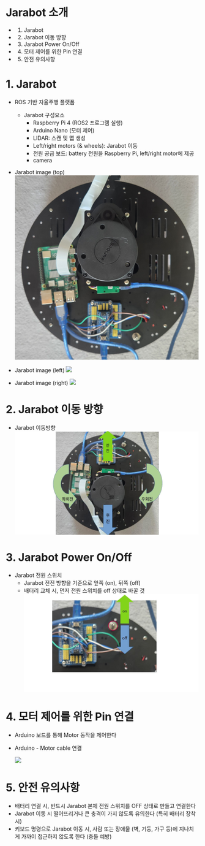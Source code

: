 # Jarabot 소개
* 1. Jarabot
* 2. Jarabot 이동 방향
* 3. Jarabot Power On/Off
* 4. 모터 제어를 위한 Pin 연결
* 5. 안전 유의사항

# 1. Jarabot
* ROS 기반 자율주행 플랫폼
  * Jarabot 구성요소
    * Raspberry Pi 4 (ROS2 프로그램 실행)
    * Arduino Nano (모터 제어)
    * LIDAR: 스캔 및 맵 생성
    * Left/right motors (& wheels): Jarabot 이동
    * 전원 공급 보드: battery 전원을 Raspberry Pi, left/right motor에 제공
    * camera
        
* Jarabot image (top)
  ![](./jarabot_top.jpg)

* Jarabot image (left)
  ![](./jarabot_left.jpg)
  
* Jarabot image (right)
  ![](./jarabot_right.jpg)

# 2. Jarabot 이동 방향
* Jarabot 이동방향
  ![](./jarabot_move_direction.jpg) 

# 3. Jarabot Power On/Off
* Jarabot 전원 스위치
  * Jarabot 전진 방향을 기준으로 앞쪽 (on), 뒤쪽 (off)
  * 배터리 교체 시, 먼저 전원 스위치를 off 상태로 바꿀 것  
  ![](./jarabot_power_onoff.jpg) 

# 4. 모터 제어를 위한 Pin 연결
* Arduino 보드를 통해 Motor 동작을 제어한다
* Arduino - Motor cable 연결
  
  ![](./jarabot_pin_connect.jpg)


# 5. 안전 유의사항
* 배터리 연결 시, 반드시 Jarabot 본체 전원 스위치를 OFF 상태로 만들고 연결한다 
* Jarabot 이동 시 떨어뜨리거나 큰 충격이 가지 않도록 유의한다 (특히 배터리 장착 시)
* 키보드 명령으로 Jarabot 이동 시, 사람 또는 장애물 (벽, 기둥, 가구 등)에 지나치게 가까이 접근하지 않도록 한다 (충돌 예방)
